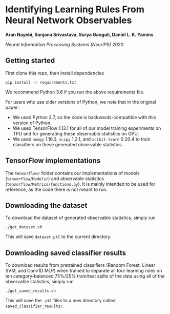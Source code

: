 # Identifying Learning Rules From Neural Network Observables

**Aran Nayebi, Sanjana Srivastava, Surya Ganguli, Daniel L. K. Yamins**

*Neural Information Processing Systems (NeurIPS) 2020*

## Getting started

First clone this repo, then install dependencies
```
pip install -r requirements.txt
```
We recommend Python 3.6 if you run the above requirements file. 

For users who use older versions of Python, we note that in the original paper:
- We used Python 2.7, so the code is backwards-compatible with this version of Python.
- We used TensorFlow 1.13.1 for all of our model training experiments on TPU and for generating these observable statistics on GPU.
- We used `numpy` 1.16.3, `scipy` 1.2.1, and `scikit-learn` 0.20.4 to train classifiers on these generated observable statistics.

## TensorFlow implementations

The `tensorflow/` folder contains our implementations of models (`tensorflow/Models/`) and observable statistics (`tensorflow/Metrics/functions.py`).
It is mainly intended to be used for reference, as the code there is not meant to run.

## Downloading the dataset

To download the dataset of generated observable statistics, simply run

```
./get_dataset.sh
```
This will save `dataset.pkl` to the current directory.

## Downloading saved classifier results

To download results from pretrained classifiers (Random Forest, Linear SVM, and Conv1D MLP) when trained to separate all four learning rules on ten category-balanced 75%/25% train/test splits of the data using all of the observable statistics, simply run

```
./get_saved_results.sh
```
This will save the `.pkl` files to a new directory called `saved_classifier_results/`.
